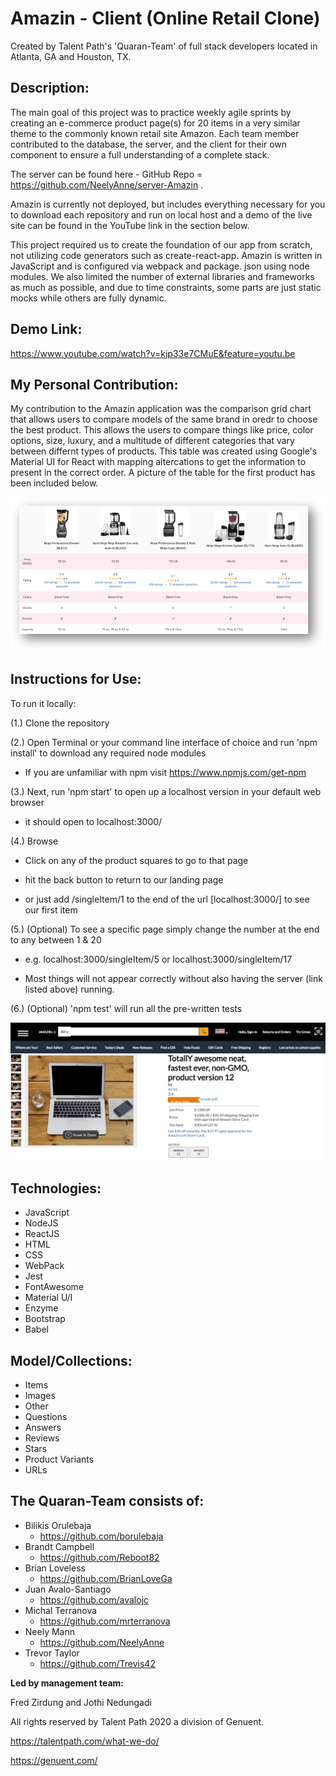 # **Amazin - Client (Online Retail Clone)**

Created by Talent Path's 'Quaran-Team' of full stack developers located in Atlanta, GA and Houston, TX.

## **Description:**

The main goal of this project was to practice weekly agile sprints by creating an e-commerce product page(s) for 20 items in a very similar theme to the commonly known retail site Amazon. Each team member contributed to the database, the server, and the client for their own component to ensure a full understanding of a complete stack.

The server can be found here _-_ GitHub Repo = https://github.com/NeelyAnne/server-Amazin .

Amazin is currently not deployed, but includes everything necessary for you to download each repository and run on local host and a demo of the live site can be found in the YouTube link in the section below.

This project required us to create the foundation of our app from scratch, not utilizing code generators such as create-react-app. Amazin is written in JavaScript and is configured via webpack and package. json using node modules. We also limited the number of external libraries and frameworks as much as possible, and due to time constraints, some parts are just static mocks while others are fully dynamic.

## **Demo Link:**

https://www.youtube.com/watch?v=kjp33e7CMuE&feature=youtu.be

## **My Personal Contribution:**

My contribution to the Amazin application was the comparison grid chart that allows users to compare models of the same brand in oredr to choose the best product. This allows the users to compare things like price, color options, size, luxury, and a multitude of different categories that vary between differnt types of products. This table was created using Google's Material UI for React with mapping altercations to get the information to present in the correct order. A picture of the table for the first product has been included below.

![alt text](https://github.com/NeelyAnne/client-Amazin/blob/master/public/images/grid.png "Comparison Grid Photo")

## **Instructions for Use:**

To run it locally:

(1.) Clone the repository

(2.) Open Terminal or your command line interface of choice and run 'npm install' to download any required node modules

 - If you are unfamiliar with npm visit https://www.npmjs.com/get-npm

(3.) Next, run 'npm start' to open up a localhost version in your default web browser 
 
 - it should open to localhost:3000/
 
(4.) Browse

 - Click on any of the product squares to go to that page

 - hit the back button to return to our landing page 

 - or just add /singleItem/1 to the end of the url [localhost:3000/] to see our first item

(5.) (Optional) To see a specific page simply change the number at the end to any between 1 & 20

 - e.g. localhost:3000/singleItem/5 or localhost:3000/singleItem/17

 - Most things will not appear correctly without also having the server (link listed above) running.

(6.) (Optional) 'npm test' will run all the pre-written tests 

![alt text](https://github.com/Quaran-Team/client-Amazin/blob/master/amazinscreen.JPG "Screen shot from the Amazin' App mock e-commerce site")

## **Technologies:**

- JavaScript
- NodeJS
- ReactJS
- HTML
- CSS
- WebPack
- Jest
- FontAwesome
- Material U/I
- Enzyme
- Bootstrap
- Babel

## **Model/Collections:**
- Items
- Images
- Other
- Questions
- Answers
- Reviews
- Stars
- Product Variants
- URLs

## **The Quaran-Team consists of:**

- Bilikis Orulebaja
  - https://github.com/borulebaja
- Brandt Campbell
  - https://github.com/Reboot82
- Brian Loveless
  - https://github.com/BrianLoveGa
- Juan Avalo-Santiago
  - https://github.com/avalojc
- Michal Terranova
  - https://github.com/mrterranova
- Neely Mann
  - https://github.com/NeelyAnne
- Trevor Taylor
  - https://github.com/Trevis42

**Led by management team:**

Fred Zirdung and Jothi Nedungadi

All rights reserved by Talent Path 2020
a division of Genuent.

https://talentpath.com/what-we-do/

https://genuent.com/
